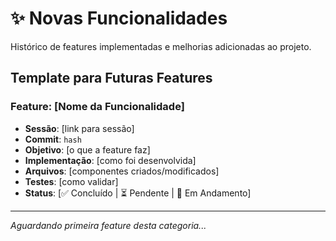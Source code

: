 # ✨ Novas Funcionalidades

Histórico de features implementadas e melhorias adicionadas ao projeto.

## Template para Futuras Features

### Feature: [Nome da Funcionalidade]
- **Sessão**: [link para sessão]
- **Commit**: `hash`
- **Objetivo**: [o que a feature faz]
- **Implementação**: [como foi desenvolvida]
- **Arquivos**: [componentes criados/modificados]
- **Testes**: [como validar]
- **Status**: [✅ Concluído | ⏳ Pendente | 🔄 Em Andamento]

---

*Aguardando primeira feature desta categoria...*